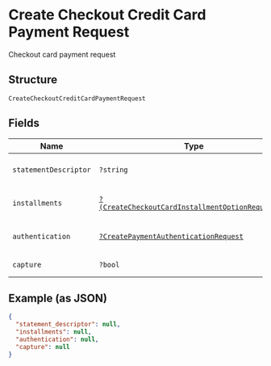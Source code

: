 
# Create Checkout Credit Card Payment Request

Checkout card payment request

## Structure

`CreateCheckoutCreditCardPaymentRequest`

## Fields

| Name | Type | Tags | Description | Getter | Setter |
|  --- | --- | --- | --- | --- | --- |
| `statementDescriptor` | `?string` | Optional | Card invoice text descriptor | getStatementDescriptor(): ?string | setStatementDescriptor(?string statementDescriptor): void |
| `installments` | [`?(CreateCheckoutCardInstallmentOptionRequest[])`](/doc/models/create-checkout-card-installment-option-request.md) | Optional | Payment installment options | getInstallments(): ?array | setInstallments(?array installments): void |
| `authentication` | [`?CreatePaymentAuthenticationRequest`](/doc/models/create-payment-authentication-request.md) | Optional | Creates payment authentication | getAuthentication(): ?CreatePaymentAuthenticationRequest | setAuthentication(?CreatePaymentAuthenticationRequest authentication): void |
| `capture` | `?bool` | Optional | Authorize and capture? | getCapture(): ?bool | setCapture(?bool capture): void |

## Example (as JSON)

```json
{
  "statement_descriptor": null,
  "installments": null,
  "authentication": null,
  "capture": null
}
```

